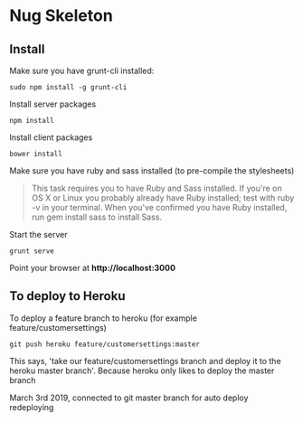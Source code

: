 Nug Skeleton
=================

## Install

Make sure you have grunt-cli installed:
```
sudo npm install -g grunt-cli
```

Install server packages
```
npm install
```

Install client packages
```
bower install
```

Make sure you have ruby and sass installed (to pre-compile the stylesheets)
>This task requires you to have Ruby and Sass installed. If you're on OS X or Linux you probably already have Ruby installed; test with ruby -v in your terminal. When you've confirmed you have Ruby installed, run gem install sass to install Sass.

Start the server
```
grunt serve
```

Point your browser at **http://localhost:3000**

## To deploy to Heroku
To deploy a feature branch to heroku (for example feature/customersettings)
```
git push heroku feature/customersettings:master
```
This says, 'take our feature/customersettings branch and deploy it to the heroku master branch'.  Because heroku only likes to deploy the master branch

March 3rd 2019, connected to git master branch for auto deploy
redeploying
